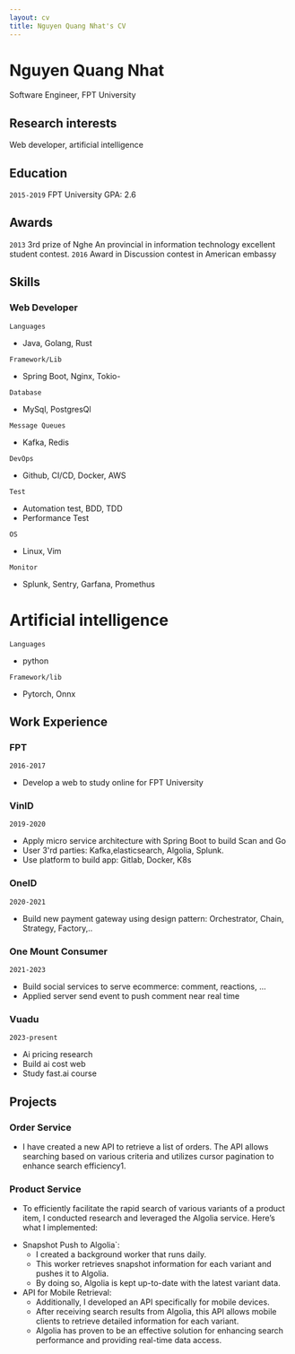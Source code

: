```yaml
---
layout: cv
title: Nguyen Quang Nhat's CV
---
```


# Nguyen Quang Nhat

Software Engineer, FPT University

## Research interests

Web developer, artificial intelligence

## Education

`2015-2019`
FPT University
GPA: 2.6

## Awards

`2013`
3rd prize of Nghe An provincial in information technology excellent student contest.
`2016`
Award in Discussion contest in American embassy

## Skills

### Web Developer

`Languages`

- Java, Golang, Rust

`Framework/Lib`

- Spring Boot, Nginx, Tokio-

`Database`

- MySql, PostgresQl

`Message Queues`

- Kafka, Redis

`DevOps`

- Github, CI/CD, Docker, AWS

`Test`

- Automation test, BDD, TDD
- Performance Test

`OS`

- Linux, Vim

`Monitor`

- Splunk, Sentry, Garfana, Promethus

# Artificial intelligence

`Languages`

- python

`Framework/lib`

- Pytorch, Onnx

## Work Experience

### FPT

`2016-2017`

- Develop a web to study online for FPT University

### VinID

`2019-2020`

- Apply micro service architecture with Spring Boot to build Scan and Go
- User 3'rd parties: Kafka,elasticsearch, Algolia, Splunk.
- Use platform to build app: Gitlab, Docker, K8s

### OneID

`2020-2021`

- Build new payment gateway using design pattern: Orchestrator, Chain, Strategy, Factory,..

### One Mount Consumer

`2021-2023`

- Build social services to serve ecommerce: comment, reactions, ...
- Applied server send event to push comment near real time

### Vuadu

`2023-present`

- Ai pricing research
- Build ai cost web
- Study fast.ai course

## Projects

### Order Service

- I have created a new API to retrieve a list of orders. The API allows searching based on various criteria and utilizes cursor pagination to enhance search efficiency1.

### Product Service

- To efficiently facilitate the rapid search of various variants of a product item, I conducted research and leveraged the Algolia service. Here’s what I implemented:

* Snapshot Push to Algolia`:
  - I created a background worker that runs daily.
  - This worker retrieves snapshot information for each variant and pushes it to Algolia.
  - By doing so, Algolia is kept up-to-date with the latest variant data.
* API for Mobile Retrieval:
  - Additionally, I developed an API specifically for mobile devices.
  - After receiving search results from Algolia, this API allows mobile clients to retrieve detailed information for each variant.
  - Algolia has proven to be an effective solution for enhancing search performance and providing real-time data access.

<!-- ### Footer

Last updated: May 2013 -->
